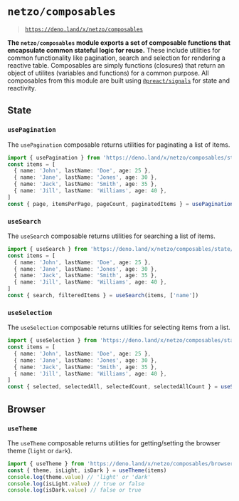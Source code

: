 # `netzo/composables`

> [`https://deno.land/x/netzo/composables`](https://deno.land/x/netzo/composables)

**The `netzo/composables` module exports a set of composable functions that encapsulate common stateful logic for reuse.** These include utilities for common functionality like pagination, search and selection for rendering a reactive table. Composables are simply functions (closures) that return an object of utilites (variables and functions) for a common purpose. All composables from this module are built using [`@preact/signals`](https://preactjs.com/guide/v10/signals/) for state and reactivity.

<!-- NOTE: categories inspired by vueuse (see https://vueuse.org/functions.html) -->

## State

### `usePagination`

The `usePagination` composable returns utilities for paginating a list of items.

```ts
import { usePagination } from 'https://deno.land/x/netzo/composables/state/usePagination.ts'
const items = [
  { name: 'John', lastName: 'Doe', age: 25 },
  { name: 'Jane', lastName: 'Jones', age: 30 },
  { name: 'Jack', lastName: 'Smith', age: 35 },
  { name: 'Jill', lastName: 'Williams', age: 40 },
]
const { page, itemsPerPage, pageCount, paginatedItems } = usePagination(items)
```

### `useSearch`

The `useSearch` composable returns utilities for searching a list of items.

```ts
import { useSearch } from 'https://deno.land/x/netzo/composables/state/useSearch.ts'
const items = [
  { name: 'John', lastName: 'Doe', age: 25 },
  { name: 'Jane', lastName: 'Jones', age: 30 },
  { name: 'Jack', lastName: 'Smith', age: 35 },
  { name: 'Jill', lastName: 'Williams', age: 40 },
]
const { search, filteredItems } = useSearch(items, ['name'])
```

### `useSelection`

The `useSelection` composable returns utilities for selecting items from a list.

```ts
import { useSelection } from 'https://deno.land/x/netzo/composables/state/useSelection.ts'
const items = [
  { name: 'John', lastName: 'Doe', age: 25 },
  { name: 'Jane', lastName: 'Jones', age: 30 },
  { name: 'Jack', lastName: 'Smith', age: 35 },
  { name: 'Jill', lastName: 'Williams', age: 40 },
]
const { selected, selectedAll, selectedCount, selectedAllCount } = useSelection(items)
```

<!-- ## Elements -->

## Browser

### `useTheme`

The `useTheme` composable returns utilities for getting/setting the browser theme (`light` or `dark`).

```ts
import { useTheme } from 'https://deno.land/x/netzo/composables/browser/useTheme.ts'
const { theme, isLight, isDark } = useTheme(items)
console.log(theme.value) // 'light' or 'dark'
console.log(isLight.value) // true or false
console.log(isDark.value) // false or true
```

<!-- ## Sensors

## Network

## Animation

## Component

## Watch

## Reactivity

## Array

## Time

## Utilities

## Head

## Math -->
